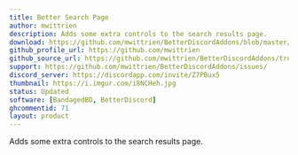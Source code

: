 ```yaml
---
title: Better Search Page
author: mwittrien
description: Adds some extra controls to the search results page.
download: https://github.com/mwittrien/BetterDiscordAddons/blob/master/Plugins/BetterSearchPage/BetterSearchPage.plugin.js
github_profile_url: https://github.com/mwittrien
github_source_url: https://github.com/mwittrien/BetterDiscordAddons/tree/master/Plugins/BetterSearchPage
support: https://github.com/mwittrien/BetterDiscordAddons/issues/
discord_server: https://discordapp.com/invite/Z7PBux5
thumbnail: https://i.imgur.com/i8NCHeh.jpg
status: Updated
software: [BandagedBD, BetterDiscord]
ghcommentid: 71
layout: product
---
```

Adds some extra controls to the search results page.